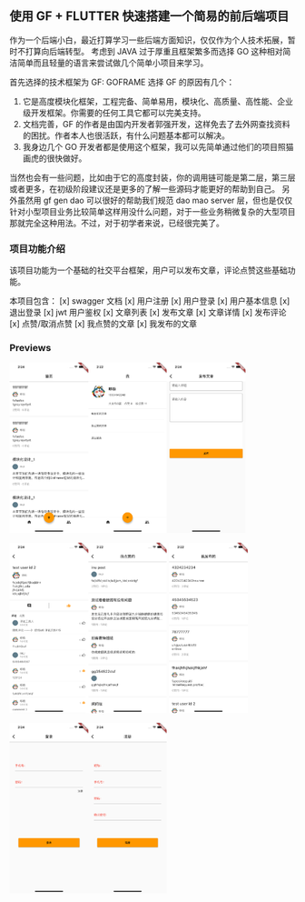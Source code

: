 ## 使用 GF + FLUTTER 快速搭建一个简易的前后端项目

作为一个后端小白，最近打算学习一些后端方面知识，仅仅作为个人技术拓展，暂时不打算向后端转型。
考虑到 JAVA 过于厚重且框架繁多而选择 GO 这种相对简洁简单而且轻量的语言来尝试做几个简单小项目来学习。

首先选择的技术框架为 GF: GOFRAME
选择 GF 的原因有几个：

1. 它是高度模块化框架，工程完备、简单易用，模块化、高质量、高性能、企业级开发框架。你需要的任何工具它都可以完美支持。
2. 文档完善，GF 的作者是由国内开发者郭强开发，这样免去了去外网查找资料的困扰。作者本人也很活跃，有什么问题基本都可以解决。
3. 我身边几个 GO 开发者都是使用这个框架，我可以先简单通过他们的项目照猫画虎的很快做好。

当然也会有一些问题，比如由于它的高度封装，你的调用链可能是第二层，第三层或者更多，在初级阶段建议还是更多的了解一些源码才能更好的帮助到自己。
另外虽然用 gf gen dao 可以很好的帮助我们规范 dao mao server 层，但也是仅仅针对小型项目业务比较简单这样用没什么问题，对于一些业务稍微复杂的大型项目那就完全这种用法。不过，对于初学者来说，已经很完美了。

### 项目功能介绍

该项目功能为一个基础的社交平台框架，用户可以发布文章，评论点赞这些基础功能。

本项目包含：
[x] swagger 文档
[x] 用户注册
[x] 用户登录
[x] 用户基本信息
[x] 退出登录
[x] jwt 用户鉴权
[x] 文章列表
[x] 发布文章
[x] 文章详情
[x] 发布评论
[x] 点赞/取消点赞
[x] 我点赞的文章
[x] 我发布的文章

### Previews

<img src="source/img/IMG_1.png" height="300em" /><img src="source/img/IMG_2.png" height="300em" /><img src="source/img/IMG_3.png" height="300em" />

<img src="source/img/IMG_4.png" height="300em" /><img src="source/img/IMG_5.png" height="300em" /> <img src="source/img/IMG_6.png" height="300em" />

<img src="source/img/IMG_7.png" height="300em" /><img src="source/img/IMG_8.png" height="300em" />
